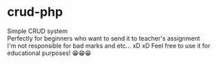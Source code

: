 # crud-php
Simple CRUD system <br>
Perfectly for beginners who want to send it to teacher's assignment <br>
I'm not responsible for bad marks and etc... xD xD
Feel free to use it for educational purposes! 😁😁😁
